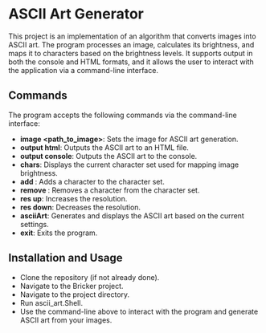 # ASCII Art Generator

This project is an implementation of an algorithm that converts images into ASCII art.
The program processes an image, calculates its brightness, and maps it to characters based on the brightness levels.
It supports output in both the console and HTML formats, and it allows the user to interact with the application via a command-line interface.

## Commands
The program accepts the following commands via the command-line interface:

- **image <path_to_image>**: Sets the image for ASCII art generation.
- **output html**: Outputs the ASCII art to an HTML file.
- **output console**: Outputs the ASCII art to the console.
- **chars**: Displays the current character set used for mapping image brightness.
- **add <character>**: Adds a character to the character set.
- **remove <character>**: Removes a character from the character set.
- **res up**: Increases the resolution.
- **res down**: Decreases the resolution.
- **asciiArt**: Generates and displays the ASCII art based on the current settings.
- **exit**: Exits the program.

## Installation and Usage
- Clone the repository (if not already done).
- Navigate to the Bricker project.
- Navigate to the project directory.
- Run ascii_art.Shell.
- Use the command-line above to interact with the program and generate ASCII art from your images.

   

